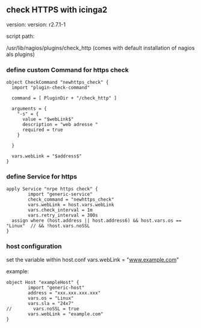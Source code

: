 ## check HTTPS with icinga2
version: version: r2.7.1-1

script path:

/usr/lib/nagios/plugins/check_http  (comes with default installation of nagios als plugins)

### define custom Command for https check
```
object CheckCommand "newhttps_check" {
  import "plugin-check-command"

  command = [ PluginDir + "/check_http" ]

  arguments = {
    "-s" = {
      value = "$webLink$"
      description = "web adresse "
      required = true
    }

  }

  vars.webLink = "$address$"
}

```

### define Service for https 
```
apply Service "nrpe https check" {
        import "generic-service"
        check_command = "newhttps_check"
        vars.webLink = host.vars.webLink
        vars.check_interval = 1m
        vars.retry_interval = 300s
  assign where (host.address || host.address6) && host.vars.os == "Linux"  // && !host.vars.noSSL
}

```

### host configuration
set the variable within host.conf 
        vars.webLink = "www.example.com"
        
example:
```
object Host "exampleHost" {
        import "generic-host"
        address = "xxx.xxx.xxx.xxx"
        vars.os = "Linux"
        vars.sla = "24x7"
//        vars.noSSL = true
        vars.webLink = "example.com"
}

```


